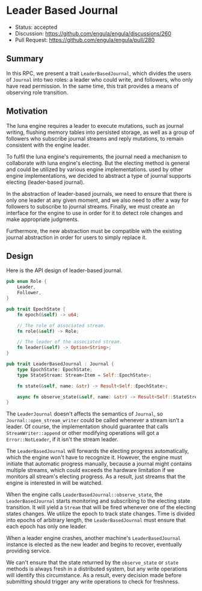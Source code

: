 # Leader Based Journal

- Status: accepted
- Discussion: https://github.com/engula/engula/discussions/260
- Pull Request: https://github.com/engula/engula/pull/280

## Summary

In this RPC, we present a trait `LeaderBasedJournal`, which divides the users of `Journal` into two roles: a leader who could write, and followers, who only have read permission. In the same time, this trait provides a means of observing role transition.

## Motivation

The luna engine requires a leader to execute mutations, such as journal writing, flushing memory tables into persisted storage, as well as a group of followers who subscribe journal streams and reply mutations, to remain consistent with the engine leader.

To fulfil the luna engine's requirements, the journal need a mechanism to collaborate with luna engine's electing. But the electing method is general and could be utilized by various engine implementations. used by other engine implementations, we decided to abstract a type of journal supports electing (leader-based journal).

In the abstraction of leader-based journals, we need to ensure that there is only one leader at any given moment, and we also need to offer a way for followers to subscribe to journal streams. Finally, we must create an interface for the engine to use in order for it to detect role changes and make appropriate judgments.

Furthermore, the new abstraction must be compatible with the existing journal abstraction in order for users to simply replace it.

## Design

Here is the API design of leader-based journal.

```rust
pub enum Role {
    Leader,
    Follower,
}

pub trait EpochState {
    fn epoch(&self) -> u64;

    // The role of associated stream.
    fn role(&self) -> Role;

    // The leader of the associated stream.
    fn leader(&self) -> Option<String>;
}

pub trait LeaderBasedJournal : Journal {
    type EpochState: EpochState;
    type StateStream: Stream<Item = Self::EpochState>;

    fn state(&self, name: &str) -> Result<Self::EpochState>;

    async fn observe_state(&self, name: &str) -> Result<Self::StateStream>;
}
```

The `LeaderJournal` doesn't affects the semantics of `Journal`, so `Journal::open_stream_writer` could be called whenever a stream isn't a leader. Of course, the implementation should guarantee that calls `StreamWriter::append` or other modifying operations will got a `Error::NotLeader`, if it isn't the stream leader.

The `LeaderBasedJournal` will forwards the electing progress automatically, which the engine won't have to recognize it. However, the engine must initiate that automatic progress manually, because a journal might contains multiple streams, which could exceeds the hardware limitation if we monitors all stream's electing progress. As a result, just streams that the engine is interested in will be watched.

When the engine calls `LeaderBasedJournal::observe_state`, the `LeaderBasedJournal` starts monitoring and subscribing to the electing state transition. It will yield a `Stream` that will be fired whenever one of the electing states changes. We utilize the epoch to track state changes. Time is divided into epochs of arbitrary length, the `LeaderBasedJournal` must ensure that each epoch has only one leader.

When a leader engine crashes, another machine's `LeaderBasedJournal` instance is elected as the new leader and begins to recover, eventually providing service.

We can't ensure that the state returned by the `observe_state` or `state` methods is always fresh in a distributed system, but any write operations will identify this circumstance. As a result, every decision made before submitting should trigger any write operations to check for freshness.
